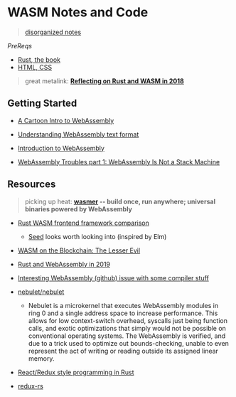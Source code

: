 # WASM Notes and Code

> [disorganized notes](./Rusty_WASM.md)

*PreReqs*
* [Rust, the book](https://doc.rust-lang.org/book/)
* [HTML, CSS](https://developer.mozilla.org/en-US/docs/Learn)

> great metalink: **[Reflecting on Rust and WASM in 2018](https://rustwasm.github.io/2018/12/06/reflecting-on-rust-and-wasm-in-2018.html)**

## Getting Started
* [A Cartoon Intro to WebAssembly](https://hacks.mozilla.org/2017/02/a-cartoon-intro-to-webassembly/)
* [Understanding WebAssembly text format](https://developer.mozilla.org/en-US/docs/WebAssembly/Understanding_the_text_format)
* [Introduction to WebAssembly](https://rsms.me/wasm-intro)

* [WebAssembly Troubles part 1: WebAssembly Is Not a Stack Machine](http://troubles.md/posts/wasm-is-not-a-stack-machine/)

## Resources
> picking up heat: **[wasmer](https://wasmer.io/) -- build once, run anywhere; universal binaries powered by WebAssembly**

* [Rust WASM frontend framework comparison](https://github.com/flosse/rust-web-framework-comparison/blob/master/README.md#frontend-frameworks-wasm)
    * [Seed](https://github.com/David-OConnor/seed) looks worth looking into (inspired by Elm)

* [WASM on the Blockchain: The Lesser Evil](https://medium.com/polkadot-network/wasm-on-the-blockchain-the-lesser-evil-da8d7c6ef6bd)

* [Rust and WebAssembly in 2019](http://fitzgeraldnick.com/2018/12/14/rust-and-webassembly-in-2019.html)

* [Interesting WebAssembly (github) issue with some compiler stuff](https://github.com/WebAssembly/design/issues/796)

* [nebulet/nebulet](https://github.com/nebulet/nebulet?files=1)
    * Nebulet is a microkernel that executes WebAssembly modules in ring 0 and a single address space to increase performance. This allows for low context-switch overhead, syscalls just being function calls, and exotic optimizations that simply would not be possible on conventional operating systems. The WebAssembly is verified, and due to a trick used to optimize out bounds-checking, unable to even represent the act of writing or reading outside its assigned linear memory.

* [React/Redux style programming in Rust](https://github.com/richardanaya/virtual-dom-rs-counter/blob/master/README.md)
* [redux-rs](https://github.com/redux-rs/redux-rs)
